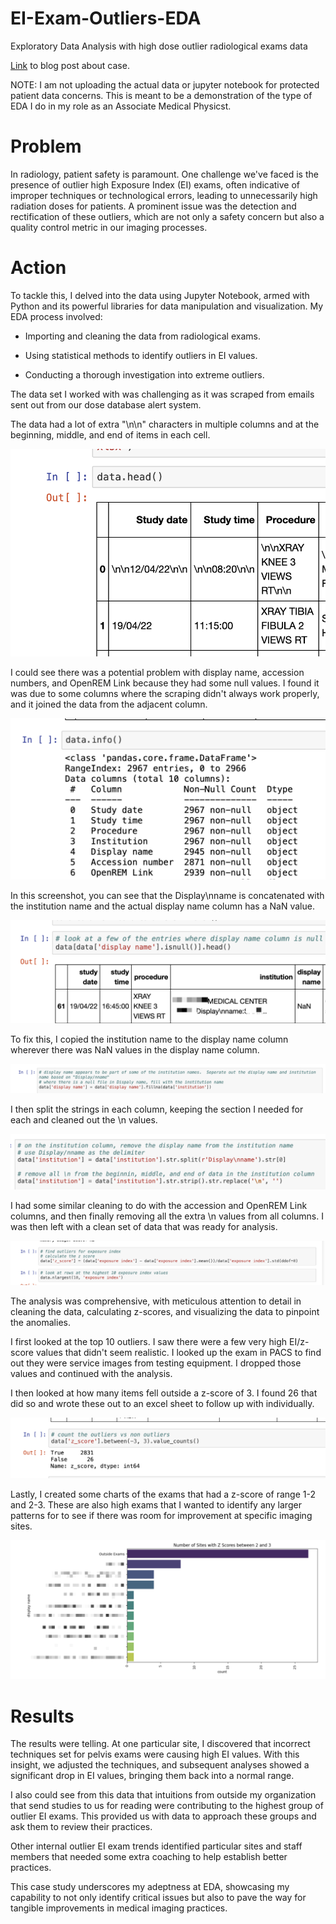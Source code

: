 # EI-Exam-Outliers-EDA

Exploratory Data Analysis with high dose outlier radiological exams data

[Link](https://pixelhero.com/exposure-index-outliers/) to blog post about case.

NOTE: I am not uploading the actual data or jupyter notebook for protected patient data concerns. This is meant to be a demonstration of the type of EDA I do in my role as an Associate Medical Physicst.

# Problem

In radiology, patient safety is paramount. One challenge we've faced is the presence of outlier high Exposure Index (EI) exams, often indicative of improper techniques or technological errors, leading to unnecessarily high radiation doses for patients. A prominent issue was the detection and rectification of these outliers, which are not only a safety concern but also a quality control metric in our imaging processes.

# Action

To tackle this, I delved into the data using Jupyter Notebook, armed with Python and its powerful libraries for data manipulation and visualization. My EDA process involved:

- Importing and cleaning the data from radiological exams.

- Using statistical methods to identify outliers in EI values.

- Conducting a thorough investigation into extreme outliers.

The data set I worked with was challenging as it was scraped from emails sent out from our dose database alert system.

The data had a lot of extra "\n\n" characters in multiple columns and at the beginning, middle, and end of items in each cell.

![1](https://github.com/metaphysika/EI-Exam-Outliers-EDA/blob/main/images/1.png)

I could see there was a potential problem with display name, accession numbers, and OpenREM Link because they had some null values. I found it was due to some columns where the scraping didn't always work properly, and it joined the data from the adjacent column. 

![2](https://github.com/metaphysika/EI-Exam-Outliers-EDA/blob/main/images/2.png)

In this screenshot, you can see that the Display\nname is concatenated with the institution name and the actual display name column has a NaN value.

![3](https://github.com/metaphysika/EI-Exam-Outliers-EDA/blob/main/images/3.png)

To fix this, I copied the institution name to the display name column wherever there was NaN values in the display name column.

![4](https://github.com/metaphysika/EI-Exam-Outliers-EDA/blob/main/images/4.png)

I then split the strings in each column, keeping the section I needed for each and cleaned out the \n values.

![5](https://github.com/metaphysika/EI-Exam-Outliers-EDA/blob/main/images/5.png)

I had some similar cleaning to do with the accession and OpenREM Link columns, and then finally removing all the extra \n values from all columns. I was then left with a clean set of data that was ready for analysis.

![6](https://github.com/metaphysika/EI-Exam-Outliers-EDA/blob/main/images/6.png)

The analysis was comprehensive, with meticulous attention to detail in cleaning the data, calculating z-scores, and visualizing the data to pinpoint the anomalies.

I first looked at the top 10 outliers. I saw there were a few very high EI/z-score values that didn't seem realistic. I looked up the exam in PACS to find out they were service images from testing equipment. I dropped those values and continued with the analysis.

I then looked at how many items fell outside a z-score of 3. I found 26 that did so and wrote these out to an excel sheet to follow up with individually. 

![7](https://github.com/metaphysika/EI-Exam-Outliers-EDA/blob/main/images/7.png)

Lastly, I created some charts of the exams that had a z-score of range 1-2 and 2-3. These are also high exams that I wanted to identify any larger patterns for to see if there was room for improvement at specific imaging sites.

![8](https://github.com/metaphysika/EI-Exam-Outliers-EDA/blob/main/images/8.png)

# Results

The results were telling. At one particular site, I discovered that incorrect techniques set for pelvis exams were causing high EI values. With this insight, we adjusted the techniques, and subsequent analyses showed a significant drop in EI values, bringing them back into a normal range.

I also could see from this data that intuitions from outside my organization that send studies to us for reading were contributing to the highest group of outlier EI exams. This provided us with data to approach these groups and ask them to review their practices.

Other internal outlier EI exam trends identified particular sites and staff members that needed some extra coaching to help establish better practices.

This case study underscores my adeptness at EDA, showcasing my capability to not only identify critical issues but also to pave the way for tangible improvements in medical imaging practices.
